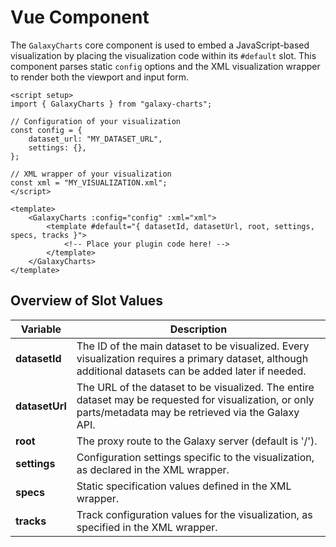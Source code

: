 # Vue Component

The `GalaxyCharts` core component is used to embed a JavaScript-based visualization by placing the visualization code within its `#default` slot. This component parses static `config` options and the XML visualization wrapper to render both the viewport and input form.

```vue
<script setup>
import { GalaxyCharts } from "galaxy-charts";

// Configuration of your visualization
const config = {
    dataset_url: "MY_DATASET_URL",
    settings: {},
};

// XML wrapper of your visualization
const xml = "MY_VISUALIZATION.xml";
</script>

<template>
    <GalaxyCharts :config="config" :xml="xml">
        <template #default="{ datasetId, datasetUrl, root, settings, specs, tracks }">
            <!-- Place your plugin code here! -->
        </template>
    </GalaxyCharts>
</template>
```

## Overview of Slot Values

| Variable | Description |
|----------|-------------|
|**datasetId**| The ID of the main dataset to be visualized. Every visualization requires a primary dataset, although additional datasets can be added later if needed.|
|**datasetUrl**| The URL of the dataset to be visualized. The entire dataset may be requested for visualization, or only parts/metadata may be retrieved via the Galaxy API.|
|**root**| The proxy route to the Galaxy server (default is '/').|
|**settings**| Configuration settings specific to the visualization, as declared in the XML wrapper.|
|**specs**| Static specification values defined in the XML wrapper.|
|**tracks**| Track configuration values for the visualization, as specified in the XML wrapper.|